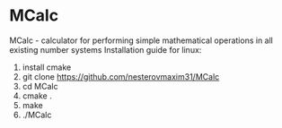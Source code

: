 # MCalc
MCalc - calculator for performing simple mathematical operations in all existing number systems
Installation guide for linux:
1) install cmake
2) git clone https://github.com/nesterovmaxim31/MCalc
3) cd MCalc
4) cmake .
5) make 
6) ./MCalc
